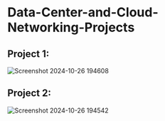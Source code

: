 # Data-Center-and-Cloud-Networking-Projects

## Project 1:
![Screenshot 2024-10-26 194608](https://github.com/user-attachments/assets/e23e1213-5796-405f-b169-970d8b1992d5)

## Project 2:
![Screenshot 2024-10-26 194542](https://github.com/user-attachments/assets/19c1611f-d5c2-489a-b1e2-a2c4ddb622b4)
